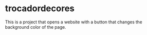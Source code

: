 # trocadordecores
This is a project that opens a website with a button that changes the background color of the page.
